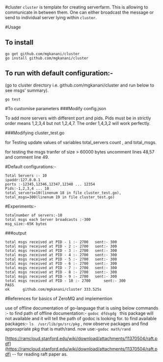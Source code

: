 #cluster
`cluster` is template for creating serverfarm. This is allowing to communicate in between them. One can either broadcast the message or send to individual server lying within `cluster`.


#Usage
## To install
```
go get github.com/mgkanani/cluster
go install github.com/mgkanani/cluster
```
## To run with default configuration:-
(go to cluster directory i.e. github.com/mgkanani/cluster and run below to see msgs' summary).
```
go test
```

#To customise parameters
###Modify config.json

To add more servers with different port and pids.
Pids must be in strictly order means 1,2,3,4 but not 1,2,4,7.
The order 1,4,3,2 will work perfectly.

###Modifying cluster_test.go

for Testing update values of variables total_servers count , and total_msgs.

for testing the msgs tranfer of size > 60000 bytes uncomment lines 48,57 and comment line 49.

#Default configurations:-
```
Total Servers :- 10
ipaddr:127.0.0.1 
ports :-12345,12346,12347,12348 ... 12354
Pids:-1,2,3,4 ... 10
total_servers=10(linenum 18 in file cluster_test.go),
total_msgs=300(linenum 19 in file cluster_test.go)
```

#Experiments:-
```
totalnumber of servers:-10
total msgs each Server broadcasts :-300
msg_size:-65K bytes

```
###output
```
total msgs received at PID - 1 :- 2700 	 sent:- 300
total msgs received at PID - 2 :- 2700 	 sent:- 300
total msgs received at PID - 3 :- 2700 	 sent:- 300
total msgs received at PID - 4 :- 2700 	 sent:- 300
total msgs received at PID - 5 :- 2700 	 sent:- 300
total msgs received at PID - 6 :- 2700 	 sent:- 300
total msgs received at PID - 7 :- 2700 	 sent:- 300
total msgs received at PID - 8 :- 2700 	 sent:- 300
total msgs received at PID - 9 :- 2700 	 sent:- 300
total msgs received at PID - 10 :- 2700 	 sent:- 300
PASS
ok  	github.com/mgkanani/cluster	333.525s

```



#References for basics of ZeroMQ and implemention

use of offline documentation of go-language that is using below commands :-
to find path of offline documentation:- ```godoc dfdsgdg ``` this package will not available and it will tell the path of godoc is looking for.
to find  available packages:- ```ls  /usr/lib/go/src/pkg``` , now observe packages and find approapriate pkg that is math/rand.
now use:-```godoc math/rand ```

[https://ramcloud.stanford.edu/wiki/download/attachments/11370504/raft.pdf](https://ramcloud.stanford.edu/wiki/download/attachments/11370504/raft.pdf) -- for reading raft paper as.
